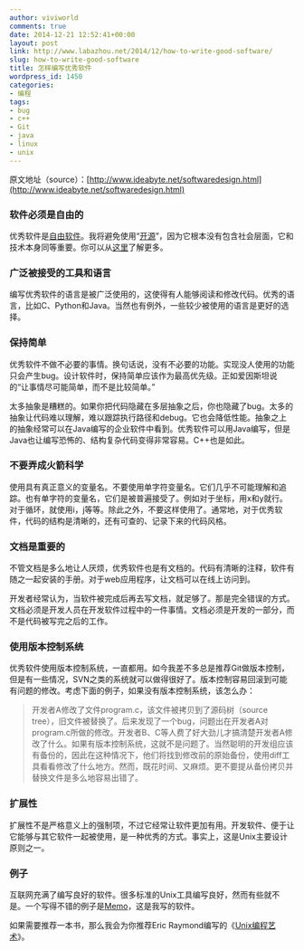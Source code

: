 ```yaml
---
author: viviworld
comments: true
date: 2014-12-21 12:52:41+00:00
layout: post
link: http://www.labazhou.net/2014/12/how-to-write-good-software/
slug: how-to-write-good-software
title: 怎样编写优秀软件
wordpress_id: 1450
categories:
- 编程
tags:
- bug
- c++
- Git
- java
- linux
- unix
---
```


原文地址（source）：[http://www.ideabyte.net/softwaredesign.html](http://www.ideabyte.net/softwaredesign.html)


### 软件必须是自由的


优秀软件是[自由软件](https://www.gnu.org/philosophy/free-sw.html)。我将避免使用“[开源](http://www.labazhou.net/2014/03/beginners-contributing-to-open-source/)”，因为它根本没有包含社会层面，它和技术本身同等重要。你可以从[这里](https://www.gnu.org/philosophy/free-software-for-freedom.html)了解更多。


### 广泛被接受的工具和语言


编写优秀软件的语言是被广泛使用的，这使得有人能够阅读和修改代码。优秀的语言，比如C、Python和Java。当然也有例外，一些较少被使用的语言是更好的选择。


### 保持简单


优秀软件不做不必要的事情。换句话说，没有不必要的功能。实现没人使用的功能只会产生bug。设计软件时，保持简单应该作为最高优先级。正如爱因斯坦说的“让事情尽可能简单，而不是比较简单。”

太多抽象是糟糕的。如果你把代码隐藏在多层抽象之后，你也隐藏了bug。太多的抽象让代码难以理解，难以跟踪执行路径和debug。它也会降低性能。抽象之上的抽象经常可以在Java编写的企业软件中看到。优秀软件可以用Java编写，但是Java也让编写恐怖的、结构复杂代码变得非常容易。C++也是如此。


### 不要弄成火箭科学


使用具有真正意义的变量名。不要使用单字符变量名。它们几乎不可能理解和追踪。也有单字符的变量名，它们是被普遍接受了。例如对于坐标，用x和y就行。对于循环，就使用i，j等等。除此之外，不要这样使用了。通常地，对于优秀软件，代码的结构是清晰的，还有可查的、记录下来的代码风格。


### 文档是重要的


不管文档是多么地让人厌烦，优秀软件也是有文档的。代码有清晰的注释，软件有随之一起安装的手册。对于web应用程序，让文档可以在线上访问到。

开发者经常认为，当软件被完成后再去写文档，就足够了。那是完全错误的方式。文档必须是开发人员在开发软件过程中的一件事情。文档必须是开发的一部分，而不是代码被写完之后的工作。


### 使用版本控制系统


优秀软件使用版本控制系统，一直都用。如今我差不多总是推荐Git做版本控制，但是有一些情况，SVN之类的系统就可以做得很好了。版本控制容易回滚到可能有问题的修改。考虑下面的例子，如果没有版本控制系统，该怎么办：


<blockquote>开发者A修改了文件program.c，该文件被拷贝到了源码树（source tree），旧文件被替换了。后来发现了一个bug，问题出在开发者A对program.c所做的修改。开发者B、C等人费了好大劲儿才搞清楚开发者A修改了什么。如果有版本控制系统，这就不是问题了。当然聪明的开发组应该有备份的，因此在这种情况下，他们将找到修改前的原始备份，使用diff工具看看修改了什么地方。然而，既花时间、又麻烦。更不要提从备份拷贝并替换文件是多么地容易出错了。</blockquote>




### 扩展性


扩展性不是严格意义上的强制项，不过它经常让软件更加有用。开发软件、便于让它能够与其它软件一起被使用，是一种优秀的方式。事实上，这是Unix主要设计原则之一。


### 例子


互联网充满了编写良好的软件。很多标准的Unix工具编写良好，然而有些就不是。一个写得不错的例子是[Memo](http://www.getmemo.org/)，这是我写的软件。

如果需要推荐一本书，那么我会为你推荐Eric Raymond编写的《[Unix编程艺术](http://www.catb.org/esr/writings/taoup/)》。
